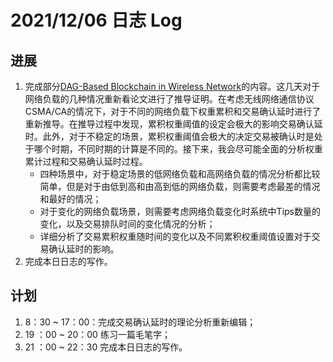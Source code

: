 # 2021/12/06 日志 Log

## 进展

1. 完成部分[DAG-Based Blockchain in Wireless Network](./Blockchain/../../DAG-Based%20Blockchain%20in%20Wireless%20Network/Papers/DAG-Based%20Blockchain%20in%20Wireless%20Network.md)的内容。这几天对于网络负载的几种情况重新看论文进行了推导证明。在考虑无线网络通信协议CSMA/CA的情况下，对于不同的网络负载下权重累积和交易确认延时进行了重新推导。在推导过程中发现，累积权重阈值的设定会极大的影响交易确认延时。此外，对于不稳定的场景，累积权重阈值会极大的决定交易被确认时是处于哪个时期，不同时期的计算是不同的。接下来，我会尽可能全面的分析权重累计过程和交易确认延时过程。
   * 四种场景中，对于稳定场景的低网络负载和高网络负载的情况分析都比较简单，但是对于由低到高和由高到低的网络负载，则需要考虑最差的情况和最好的情况；
   * 对于变化的网络负载场景，则需要考虑网络负载变化时系统中Tips数量的变化，以及交易排队时间的变化情况的分析；
   * 详细分析了交易累积权重随时间的变化以及不同累积权重阈值设置对于交易确认延时的影响。
2. 完成本日日志的写作。

## 计划

1. 8：30 ~ 17：00：完成交易确认延时的理论分析重新编辑；
2. 19 ：00 ~ 20：00 练习一篇毛笔字；
3. 21 ：00 ~ 22：30 完成本日日志的写作。
